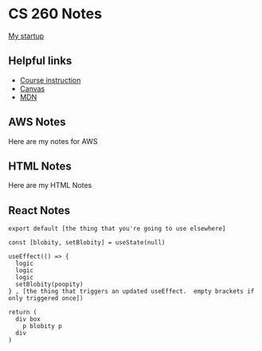 # CS 260 Notes

[My startup](https://simon.cs260.click)

## Helpful links

- [Course instruction](https://github.com/webprogramming260)
- [Canvas](https://byu.instructure.com)
- [MDN](https://developer.mozilla.org)

## AWS Notes

Here are my notes for AWS

## HTML Notes

Here are my HTML Notes

## React Notes


```
export default [the thing that you're going to use elsewhere]

const [blobity, setBlobity] = useState(null)

useEffect(() => {
  logic
  logic
  logic
  setBlobity(poopity)
} , [the thing that triggers an updated useEffect.  empty brackets if only triggered once])

return (
  div box
    p blobity p
  div
)
```
